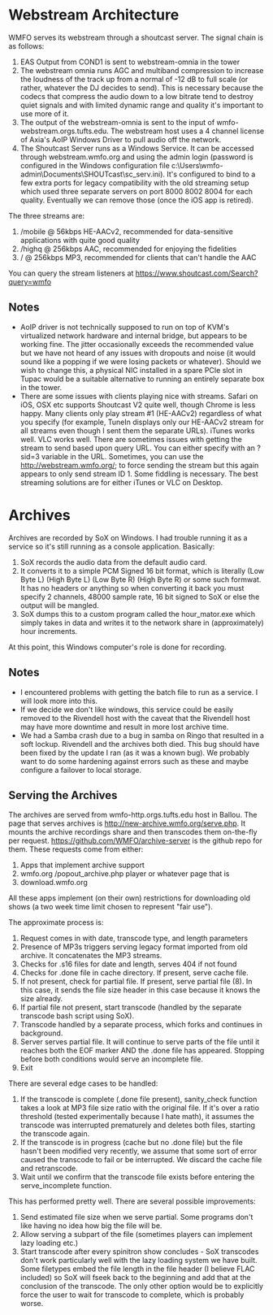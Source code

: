 # Webstream Architecture

WMFO serves its webstream through a shoutcast server. The signal chain is as follows:

1. EAS Output from COND1 is sent to webstream-omnia in the tower
2. The webstream omnia runs AGC and multiband compression to increase the loudness of the track up from a normal of -12 dB to full scale (or rather, whatever the DJ decides to send). This is necessary because the codecs that compress the audio down to a low bitrate tend to destroy quiet signals and with limited dynamic range and quality it's important to use more of it.
3. The output of the webstream-omnia is sent to the input of wmfo-webstream.orgs.tufts.edu. The webstream host uses a 4 channel license of Axia's AoIP Windows Driver to pull audio off the network.
4. The Shoutcast Server runs as a Windows Service. It can be accessed through webstream.wmfo.org and using the admin login (password is configured in the Windows configuration file c:\Users\wmfo-admin\Documents\SHOUTcast\sc_serv.ini). It's configured to bind to a few extra ports for legacy compatibility with the old streaming setup which used three separate servers on port 8000 8002 8004 for each quality. Eventually we can remove those (once the iOS app is retired).

The three streams are:

1. /mobile @ 56kbps HE-AACv2, recommended for data-sensitive applications with quite good quality
2. /highq @ 256kbps AAC, recommended for enjoying the fidelities
3. / @ 256kbps MP3, recommended for clients that can't handle the AAC

You can query the stream listeners at https://www.shoutcast.com/Search?query=wmfo

## Notes

- AoIP driver is not technically supposed to run on top of KVM's virtualized network hardware and internal bridge, but appears to be working fine. The jitter occasionally exceeds the recommended value but we have not heard of any issues with dropouts and noise (it would sound like a popping if we were losing packets or whatever). Should we wish to change this, a physical NIC installed in a spare PCIe slot in Tupac would be a suitable alternative to running an entirely separate box in the tower.
- There are some issues with clients playing nice with streams. Safari on iOS, OSX etc supports Shoutcast V2 quite well, though Chrome is less happy. Many clients only play stream #1 (HE-AACv2) regardless of what you specify (for example, TuneIn displays only our HE-AACv2 stream for all streams even though I sent them the separate URLs). iTunes works well. VLC works well. There are sometimes issues with getting the stream to send based upon query URL. You can either specify with an ?sid=3 variable in the URL. Sometimes, you can use the http://webstream.wmfo.org/; to force sending the stream but this again appears to only send stream ID 1. Some fiddling is necessary. The best streaming solutions are for either iTunes or VLC on Desktop.

# Archives

Archives are recorded by SoX on Windows. I had trouble running it as a service so it's still running as a console application. Basically:

1. SoX records the audio data from the default audio card.
2. It converts it to a simple PCM Signed 16 bit format, which is literally (Low Byte L) (High Byte L) (Low Byte R) (High Byte R) or some such formwat. It has no headers or anything so when converting it back you must specify 2 channels, 48000 sample rate, 16 bit signed to SoX or else the output will be mangled.
3. SoX dumps this to a custom program called the hour_mator.exe which simply takes in data and writes it to the network share in (approximately) hour increments.

At this point, this Windows computer's role is done for recording.

## Notes

- I encountered problems with getting the batch file to run as a service. I will look more into this.
- If we decide we don't like windows, this service could be easily removed to the Rivendell host with the caveat that the Rivendell host may have more downtime and result in more lost archive time.
- We had a Samba crash due to a bug in samba on Ringo that resulted in a soft lockup. Rivendell and the archives both died. This bug should have been fixed by the update I ran (as it was a known bug). We probably want to do some hardening against errors such as these and maybe configure a failover to local storage.

## Serving the Archives

The archives are served from wmfo-http.orgs.tufts.edu host in Ballou. The page that serves archives is http://new-archive.wmfo.org/serve.php. It mounts the archive recordings share and then transcodes them on-the-fly per request. https://github.com/WMFO/archive-server is the github repo for them. These requests come from either:

1. Apps that implement archive support
2. wmfo.org /popout_archive.php player or whatever page that is
3. download.wmfo.org

All these apps implement (on their own) restrictions for downloading old shows (a two week time limit chosen to represent "fair use").

The approximate process is:

1. Request comes in with date, transcode type, and length parameters
2. Presence of MP3s triggers serving legacy format imported from old archive. It concatenates the MP3 streams.
3. Checks for .s16 files for date and length, serves 404 if not found
4. Checks for .done file in cache directory. If present, serve cache file.
5. If not present, check for partial file. If present, serve partial file (8). In this case, it sends the file size header in this case because it knows the size already.
6. If partial file not present, start transcode (handled by the separate transcode bash script using SoX).
7. Transcode handled by a separate process, which forks and continues in background.
8. Server serves partial file. It will continue to serve parts of the file until it reaches both the EOF marker AND the .done file has appeared. Stopping before both conditions would serve an incomplete file.
9. Exit

There are several edge cases to be handled:

1. If the transcode is complete (.done file present), sanity_check function takes a look at MP3 file size ratio with the original file. If it's over a ratio threshold (tested experimentally because I hate math), it assumes the transcode was interrupted prematurely and deletes both files, starting the transcode again.
2. If the transcode is in progress (cache but no .done file) but the file hasn't been modified very recently, we assume that some sort of error caused the transcode to fail or be interrupted. We discard the cache file and retranscode.
3. Wait until we confirm that the transcode file exists before entering the serve_incomplete function.

This has performed pretty well. There are several possible improvements:

1. Send estimated file size when we serve partial. Some programs don't like having no idea how big the file will be.
2. Allow serving a subpart of the file (sometimes players can implement lazy loading etc.)
3. Start transcode after every spinitron show concludes - SoX transcodes don't work particularly well with the lazy loading system we have built. Some filetypes embed the file length in the file header (I believe FLAC included) so SoX will fseek back to the beginning and add that at the conclusion of the transcode. The only other option would be to explicitly force the user to wait for transcode to complete, which is probably worse.
